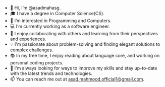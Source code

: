 - 👋 Hi, I’m @asadmahasg.
- 🎓 I have a degree in Computer Science(CS).
- 👀 I’m interested in Programming and Computers.
- 💻 I’m currently working as a software engineer.
- 🤝 I enjoy collaborating with others and learning from their perspectives and experiences.
- 💡 I'm passionate about problem-solving and finding elegant solutions to complex challenges.
- 📚 In my free time, I enjoy reading about language core, and working on personal coding projects.
- 🚀 I'm always looking for ways to improve my skills and stay up-to-date with the latest trends and technologies.
- 📫 You can reach me out at asad.mahmood.official1@gmail.com.
